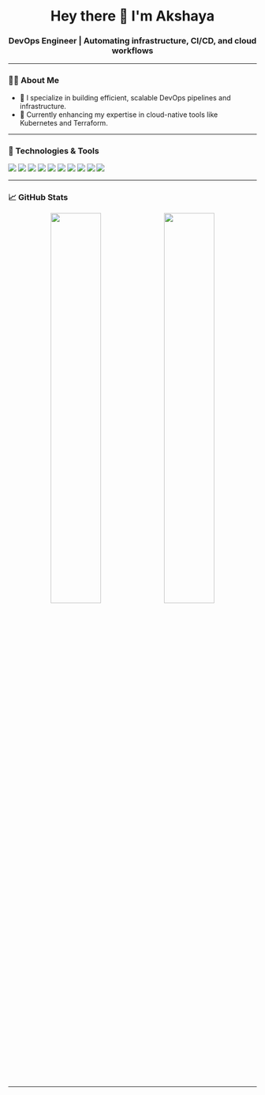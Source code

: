<h1 align="center">Hey there 👋 I'm Akshaya </h1>
<h3 align="center">DevOps Engineer | Automating infrastructure, CI/CD, and cloud workflows</h3>

---

### 👨‍💻 About Me

- 🧠 I specialize in building efficient, scalable DevOps pipelines and infrastructure.
- 🚀 Currently enhancing my expertise in cloud-native tools like Kubernetes and Terraform.
  
---

### 🔧 Technologies & Tools

<p align="left">
  <img src="https://img.shields.io/badge/Linux-FCC624?logo=linux&logoColor=black" />
  <img src="https://img.shields.io/badge/Docker-2496ED?logo=docker&logoColor=white" />
  <img src="https://img.shields.io/badge/Kubernetes-326CE5?logo=kubernetes&logoColor=white" />
  <img src="https://img.shields.io/badge/Terraform-623CE4?logo=terraform&logoColor=white" />
  <img src="https://img.shields.io/badge/AWS-232F3E?logo=amazon-aws&logoColor=white" />
  <img src="https://img.shields.io/badge/GitHub_Actions-2088FF?logo=github-actions&logoColor=white" />
  <img src="https://img.shields.io/badge/Jenkins-D24939?logo=jenkins&logoColor=white" />
  <img src="https://img.shields.io/badge/Prometheus-E6522C?logo=prometheus&logoColor=white" />
  <img src="https://img.shields.io/badge/Grafana-F46800?logo=grafana&logoColor=white" />
  <img src="https://img.shields.io/badge/Bash-4EAA25?logo=gnubash&logoColor=white" />
</p>

---

### 📈 GitHub Stats

<p align="center">
  <img src="https://github-readme-stats.vercel.app/api?username=your-username&show_icons=true&theme=radical" width="45%" />
  <img src="https://github-readme-streak-stats.herokuapp.com/?user=your-username&theme=radical" width="45%" />
</p>

---

